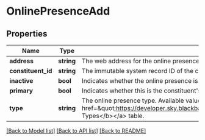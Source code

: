 # OnlinePresenceAdd

## Properties
Name | Type | Description | Notes
------------ | ------------- | ------------- | -------------
**address** | **string** | The web address for the online presence. | 
**constituent_id** | **string** | The immutable system record ID of the constituent associated with the online presence. | 
**inactive** | **bool** | Indicates whether the online presence is inactive. | [optional] 
**primary** | **bool** | Indicates whether this is the constituent&#x27;s primary online presence. | [optional] 
**type** | **string** | The online presence type. Available values are the entries in the &lt;a href&#x3D;\&quot;https://developer.sky.blackbaud.com/docs/services/56b76470069a0509c8f1c5b3/operations/ListOnlinePresenceTypes\&quot;&gt;&lt;b&gt;Phone Types&lt;/b&gt;&lt;/a&gt; table. | 

[[Back to Model list]](../../README.md#documentation-for-models) [[Back to API list]](../../README.md#documentation-for-api-endpoints) [[Back to README]](../../README.md)

